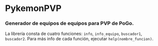 # PykemonPVP
### Generador de equipos de equipos para PVP de PoGo.

La librería consta de cuatro funciones: ```info```, ```info_equipo```, ```buscador1```, ```buscador2```.
Para más info de cada función, ejecutar ```help(nombre_funcion)```.

